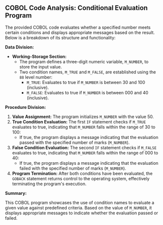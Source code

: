 ## COBOL Code Analysis: Conditional Evaluation Program

The provided COBOL code evaluates whether a specified number meets certain conditions and displays appropriate messages based on the result. Below is a breakdown of its structure and functionality:

**Data Division:**

*   **Working-Storage Section:**
    *   The program defines a three-digit numeric variable, `M_NUMBER`, to store the input value.
    *   Two condition names, `M_TRUE` and `M_FALSE`, are established using the `88` level number:
        *   `M_TRUE`: Evaluates to true if `M_NUMBER` is between 30 and 100 (inclusive).
        *   `M_FALSE`: Evaluates to true if `M_NUMBER` is between 000 and 40 (inclusive).

**Procedure Division:**

1.  **Value Assignment:** The program initializes `M_NUMBER` with the value 50.
2.  **True Condition Evaluation:** The first `IF` statement checks if `M_TRUE` evaluates to true, indicating that `M_NUMBER` falls within the range of 30 to 100:
    *   If true, the program displays a message indicating that the evaluation passed with the specified number of marks (`M_NUMBER`).
3.  **False Condition Evaluation:** The second `IF` statement checks if `M_FALSE` evaluates to true, indicating that `M_NUMBER` falls within the range of 000 to 40:
    *   If true, the program displays a message indicating that the evaluation failed with the specified number of marks (`M_NUMBER`).
4.  **Program Termination:** After both conditions have been evaluated, the `GOBACK` statement returns control to the operating system, effectively terminating the program's execution.

**Summary:**

This COBOL program showcases the use of condition names to evaluate a given value against predefined criteria. Based on the value of `M_NUMBER`, it displays appropriate messages to indicate whether the evaluation passed or failed.